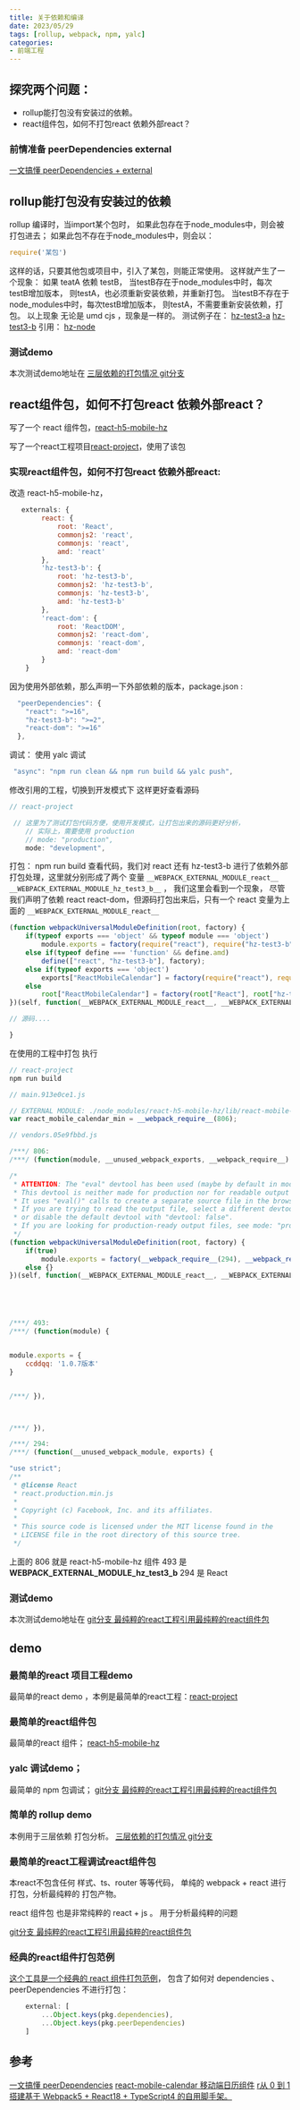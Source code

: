 ```yaml
---
title: 关于依赖和编译
date: 2023/05/29
tags: [rollup, webpack, npm, yalc]
categories: 
- 前端工程
---
```



## 探究两个问题：
- rollup能打包没有安装过的依赖。
- react组件包，如何不打包react 依赖外部react？

### 前情准备 peerDependencies external
[一文搞懂 peerDependencies + external](https://juejin.cn/post/7005890056640528421)


## rollup能打包没有安装过的依赖
rollup 编译时，当import某个包时，
如果此包存在于node_modules中，则会被打包进去；
如果此包不存在于node_modules中，则会以：
```js
require('某包')
```
这样的话，只要其他包或项目中，引入了某包，则能正常使用。
这样就产生了一个现象：
如果 teatA 依赖 testB，
当testB存在于node_modules中时，每次testB增加版本，
则testA，也必须重新安装依赖，并重新打包。
当testB不存在于node_modules中时，每次testB增加版本，
则testA，不需要重新安装依赖，打包。
以上现象 无论是 umd cjs ，现象是一样的。
测试例子在：
[hz-test3-a](https://github.com/YeWills/rollup/tree/%E4%B8%89%E5%B1%82%E4%BE%9D%E8%B5%96%E7%9A%84%E6%89%93%E5%8C%85%E6%83%85%E5%86%B5/hz-test3-a)
[hz-test3-b](https://github.com/YeWills/rollup/tree/%E4%B8%89%E5%B1%82%E4%BE%9D%E8%B5%96%E7%9A%84%E6%89%93%E5%8C%85%E6%83%85%E5%86%B5/hz-test3-b)
引用：
[hz-node](https://github.com/YeWills/rollup/tree/%E4%B8%89%E5%B1%82%E4%BE%9D%E8%B5%96%E7%9A%84%E6%89%93%E5%8C%85%E6%83%85%E5%86%B5/hz-node)


### 测试demo
本次测试demo地址在
[三层依赖的打包情况 git分支](https://github.com/YeWills/rollup/tree/%E4%B8%89%E5%B1%82%E4%BE%9D%E8%B5%96%E7%9A%84%E6%89%93%E5%8C%85%E6%83%85%E5%86%B5)


## react组件包，如何不打包react 依赖外部react？

写了一个 react 组件包，[react-h5-mobile-hz](https://github.com/YeWills/react-demo/tree/%E6%9C%80%E7%BA%AF%E7%B2%B9%E7%9A%84react%E5%B7%A5%E7%A8%8B%E5%BC%95%E7%94%A8%E6%9C%80%E7%BA%AF%E7%B2%B9%E7%9A%84react%E7%BB%84%E4%BB%B6%E5%8C%85/react-h5-mobile-hz)

写了一个react工程项目[react-project](https://github.com/YeWills/react-demo/tree/%E6%9C%80%E7%BA%AF%E7%B2%B9%E7%9A%84react%E5%B7%A5%E7%A8%8B%E5%BC%95%E7%94%A8%E6%9C%80%E7%BA%AF%E7%B2%B9%E7%9A%84react%E7%BB%84%E4%BB%B6%E5%8C%85/react-project)，使用了该包

### 实现react组件包，如何不打包react 依赖外部react:
改造
react-h5-mobile-hz，

<!-- webpack.build.config.js -->
```js
   externals: {
        react: {
            root: 'React',
            commonjs2: 'react',
            commonjs: 'react',
            amd: 'react'
        },
        'hz-test3-b': {
            root: 'hz-test3-b',
            commonjs2: 'hz-test3-b',
            commonjs: 'hz-test3-b',
            amd: 'hz-test3-b'
        },
        'react-dom': {
            root: 'ReactDOM',
            commonjs2: 'react-dom',
            commonjs: 'react-dom',
            amd: 'react-dom'
        }
    }
```

因为使用外部依赖，那么声明一下外部依赖的版本，package.json :
```js
  "peerDependencies": {
    "react": ">=16",
    "hz-test3-b": ">=2",
    "react-dom": ">=16"
  },
```

调试：
使用 yalc 调试
```js
 "async": "npm run clean && npm run build && yalc push",
```

修改引用的工程，切换到开发模式下
这样更好查看源码

```js
// react-project

 // 这里为了测试打包代码方便，使用开发模式，让打包出来的源码更好分析，
    // 实际上，需要使用 production 
    // mode: "production",
    mode: "development",
```


打包：
npm run build
查看代码，我们对 react 还有 hz-test3-b 进行了依赖外部打包处理，这里就分别形成了两个 变量 `__WEBPACK_EXTERNAL_MODULE_react__` `__WEBPACK_EXTERNAL_MODULE_hz_test3_b__` ，
我们这里会看到一个现象， 尽管我们声明了依赖 react react-dom，但源码打包出来后，只有一个 react 变量为上面的 `__WEBPACK_EXTERNAL_MODULE_react__` 
```js
(function webpackUniversalModuleDefinition(root, factory) {
	if(typeof exports === 'object' && typeof module === 'object')
		module.exports = factory(require("react"), require("hz-test3-b"));
	else if(typeof define === 'function' && define.amd)
		define(["react", "hz-test3-b"], factory);
	else if(typeof exports === 'object')
		exports["ReactMobileCalendar"] = factory(require("react"), require("hz-test3-b"));
	else
		root["ReactMobileCalendar"] = factory(root["React"], root["hz-test3-b"]);
})(self, function(__WEBPACK_EXTERNAL_MODULE_react__, __WEBPACK_EXTERNAL_MODULE_hz_test3_b__) {

// 源码....

}
```

在使用的工程中打包
执行 
```js
// react-project
npm run build
```

```js
// main.913e0ce1.js

// EXTERNAL MODULE: ./node_modules/react-h5-mobile-hz/lib/react-mobile-calendar.min.js
var react_mobile_calendar_min = __webpack_require__(806);

```



```js
// vendors.05e9fbbd.js

/***/ 806:
/***/ (function(module, __unused_webpack_exports, __webpack_require__) {

/*
 * ATTENTION: The "eval" devtool has been used (maybe by default in mode: "development").
 * This devtool is neither made for production nor for readable output files.
 * It uses "eval()" calls to create a separate source file in the browser devtools.
 * If you are trying to read the output file, select a different devtool (https://webpack.js.org/configuration/devtool/)
 * or disable the default devtool with "devtool: false".
 * If you are looking for production-ready output files, see mode: "production" (https://webpack.js.org/configuration/mode/).
 */
(function webpackUniversalModuleDefinition(root, factory) {
	if(true)
		module.exports = factory(__webpack_require__(294), __webpack_require__(493));
	else {}
})(self, function(__WEBPACK_EXTERNAL_MODULE_react__, __WEBPACK_EXTERNAL_MODULE_hz_test3_b__) {





/***/ 493:
/***/ (function(module) {


module.exports = {
    ccddqq: '1.0.7版本'
}


/***/ }),



/***/ }),

/***/ 294:
/***/ (function(__unused_webpack_module, exports) {

"use strict";
/**
 * @license React
 * react.production.min.js
 *
 * Copyright (c) Facebook, Inc. and its affiliates.
 *
 * This source code is licensed under the MIT license found in the
 * LICENSE file in the root directory of this source tree.
 */


```
上面的 806 就是 react-h5-mobile-hz 组件
493 是 __WEBPACK_EXTERNAL_MODULE_hz_test3_b__
294 是 React


### 测试demo
本次测试demo地址在
[git分支 最纯粹的react工程引用最纯粹的react组件包 ](https://github.com/YeWills/react-demo/tree/%E6%9C%80%E7%BA%AF%E7%B2%B9%E7%9A%84react%E5%B7%A5%E7%A8%8B%E5%BC%95%E7%94%A8%E6%9C%80%E7%BA%AF%E7%B2%B9%E7%9A%84react%E7%BB%84%E4%BB%B6%E5%8C%85)


## demo
### 最简单的react 项目工程demo
最简单的react demo ，本例是最简单的react工程：[react-project](https://github.com/YeWills/react-demo/tree/%E6%9C%80%E7%BA%AF%E7%B2%B9%E7%9A%84react%E5%B7%A5%E7%A8%8B%E5%BC%95%E7%94%A8%E6%9C%80%E7%BA%AF%E7%B2%B9%E7%9A%84react%E7%BB%84%E4%BB%B6%E5%8C%85/react-project)


### 最简单的react组件包
最简单的react 组件；
[react-h5-mobile-hz](https://github.com/YeWills/react-demo/tree/%E6%9C%80%E7%BA%AF%E7%B2%B9%E7%9A%84react%E5%B7%A5%E7%A8%8B%E5%BC%95%E7%94%A8%E6%9C%80%E7%BA%AF%E7%B2%B9%E7%9A%84react%E7%BB%84%E4%BB%B6%E5%8C%85/react-h5-mobile-hz)

### yalc 调试demo；
最简单的 npm 包调试；
[git分支 最纯粹的react工程引用最纯粹的react组件包 ](https://github.com/YeWills/react-demo/tree/%E6%9C%80%E7%BA%AF%E7%B2%B9%E7%9A%84react%E5%B7%A5%E7%A8%8B%E5%BC%95%E7%94%A8%E6%9C%80%E7%BA%AF%E7%B2%B9%E7%9A%84react%E7%BB%84%E4%BB%B6%E5%8C%85)

### 简单的 rollup demo
本例用于三层依赖 打包分析。
[三层依赖的打包情况 git分支](https://github.com/YeWills/rollup/tree/%E4%B8%89%E5%B1%82%E4%BE%9D%E8%B5%96%E7%9A%84%E6%89%93%E5%8C%85%E6%83%85%E5%86%B5)



### 最简单的react工程调试react组件包
本react不包含任何 样式、ts、router 等等代码，
单纯的 webpack + react 进行打包，分析最纯粹的 打包产物。

react 组件包 也是非常纯粹的 react + js 。
用于分析最纯粹的问题

[git分支 最纯粹的react工程引用最纯粹的react组件包 ](https://github.com/YeWills/react-demo/tree/%E6%9C%80%E7%BA%AF%E7%B2%B9%E7%9A%84react%E5%B7%A5%E7%A8%8B%E5%BC%95%E7%94%A8%E6%9C%80%E7%BA%AF%E7%B2%B9%E7%9A%84react%E7%BB%84%E4%BB%B6%E5%8C%85)

### 经典的react组件打包范例
[这个工具是一个经典的 react 组件打包范例](https://github.com/nfl/react-helmet/tree/master)，
包含了如何对 dependencies 、 peerDependencies 不进行打包：
```js
    external: [
        ...Object.keys(pkg.dependencies),
        ...Object.keys(pkg.peerDependencies)
    ]
```



## 参考
[一文搞懂 peerDependencies](https://juejin.cn/post/7005890056640528421)
[react-mobile-calendar 移动端日历组件](https://github.com/Shenenkaka/react-mobile-calendar.git)
[r从 0 到 1 搭建基于 Webpack5 + React18 + TypeScript4 的自用脚手架。](https://github.com/chendadou/react-demo.git)















